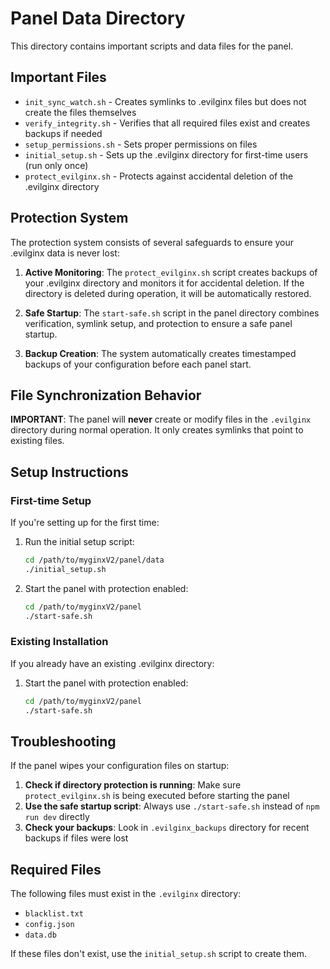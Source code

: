 # Panel Data Directory

This directory contains important scripts and data files for the panel.

## Important Files

- `init_sync_watch.sh` - Creates symlinks to .evilginx files but does not create the files themselves
- `verify_integrity.sh` - Verifies that all required files exist and creates backups if needed
- `setup_permissions.sh` - Sets proper permissions on files
- `initial_setup.sh` - Sets up the .evilginx directory for first-time users (run only once)
- `protect_evilginx.sh` - Protects against accidental deletion of the .evilginx directory

## Protection System

The protection system consists of several safeguards to ensure your .evilginx data is never lost:

1. **Active Monitoring**: The `protect_evilginx.sh` script creates backups of your .evilginx directory and monitors it for accidental deletion. If the directory is deleted during operation, it will be automatically restored.

2. **Safe Startup**: The `start-safe.sh` script in the panel directory combines verification, symlink setup, and protection to ensure a safe panel startup.

3. **Backup Creation**: The system automatically creates timestamped backups of your configuration before each panel start.

## File Synchronization Behavior

**IMPORTANT**: The panel will **never** create or modify files in the `.evilginx` directory during normal operation. It only creates symlinks that point to existing files.

## Setup Instructions

### First-time Setup

If you're setting up for the first time:

1. Run the initial setup script:
   ```bash
   cd /path/to/myginxV2/panel/data
   ./initial_setup.sh
   ```

2. Start the panel with protection enabled:
   ```bash
   cd /path/to/myginxV2/panel
   ./start-safe.sh
   ```

### Existing Installation

If you already have an existing .evilginx directory:

1. Start the panel with protection enabled:
   ```bash
   cd /path/to/myginxV2/panel
   ./start-safe.sh
   ```

## Troubleshooting

If the panel wipes your configuration files on startup:

1. **Check if directory protection is running**: Make sure `protect_evilginx.sh` is being executed before starting the panel
2. **Use the safe startup script**: Always use `./start-safe.sh` instead of `npm run dev` directly
3. **Check your backups**: Look in `.evilginx_backups` directory for recent backups if files were lost

## Required Files

The following files must exist in the `.evilginx` directory:
- `blacklist.txt`
- `config.json`
- `data.db`

If these files don't exist, use the `initial_setup.sh` script to create them. 